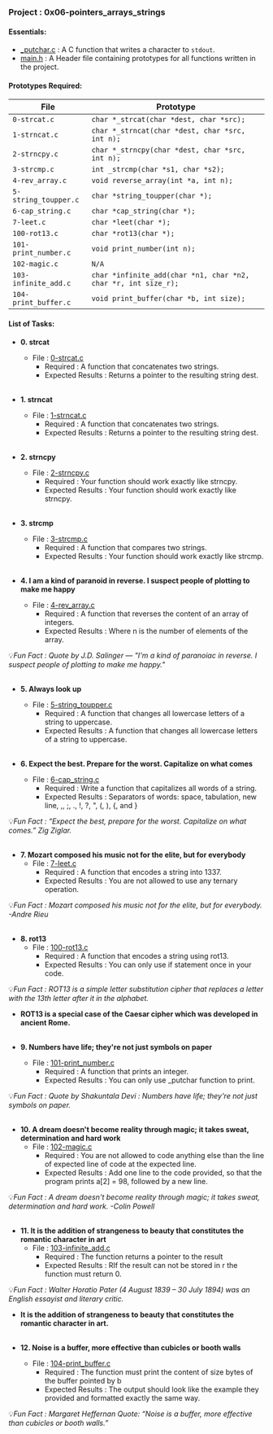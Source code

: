 <h3>Project : 0x06-pointers_arrays_strings</h3>

<h4>Essentials:</h4>

* [_putchar.c](./_putchar.c) : A C function that writes a character to `stdout`.
* [main.h](./main.h) : A Header file containing prototypes for all functions written in the project.

<h4>Prototypes Required:</h4>

| File                 | Prototype                                                      |
| ---------------------| ---------------------------------------------------------------|
| `0-strcat.c`         | `char *_strcat(char *dest, char *src);`                        |
| `1-strncat.c`        | `char *_strncat(char *dest, char *src, int n);`                |
| `2-strncpy.c`        | `char *_strncpy(char *dest, char *src, int n);`                |
| `3-strcmp.c`         | `int _strcmp(char *s1, char *s2);`                             |
| `4-rev_array.c`      | `void reverse_array(int *a, int n);`                           |
| `5-string_toupper.c` | `char *string_toupper(char *);`                                |
| `6-cap_string.c`     | `char *cap_string(char *);`                                    |
| `7-leet.c`           | `char *leet(char *);`                                          |
| `100-rot13.c`        | `char *rot13(char *);`                                         |
| `101-print_number.c` | `void print_number(int n);`                                    |
| `102-magic.c`        | `N/A`                                                          |
| `103-infinite_add.c` | `char *infinite_add(char *n1, char *n2, char *r, int size_r);` |
| `104-print_buffer.c` | `void print_buffer(char *b, int size);`                        |

<h4>List of Tasks:</h4>

* **0. strcat**
  * File : [0-strcat.c](./0-strcat.c)
    * Required : A function that concatenates two strings.
    * Expected Results : Returns a pointer to the resulting string dest.
 <br><br>

* **1. strncat**
  * File : [1-strncat.c](./1-strncat.c)
    * Required : A function that concatenates two strings.
    * Expected Results : Returns a pointer to the resulting string dest.
 <br><br>
  
* **2. strncpy**
  * File : [2-strncpy.c](./2-strncpy.c)
    * Required : Your function should work exactly like strncpy.
    * Expected Results : Your function should work exactly like strncpy.
 <br><br>
  
* **3. strcmp**
  * File : [3-strcmp.c](./3-strcmp.c)
    * Required : A function that compares two strings.
    * Expected Results : Your function should work exactly like strcmp.
 <br><br>

* **4. I am a kind of paranoid in reverse. I suspect people of plotting to make me happy**
  * File : [4-rev_array.c](./4-rev_array.c)
    * Required : A function that reverses the content of an array of integers.
    * Expected Results : Where n is the number of elements of the array.
    
💡*Fun Fact : Quote by J.D. Salinger — "I'm a kind of paranoiac in reverse. I suspect people of plotting to make me happy."*
 <br><br>
  
* **5. Always look up**
  * File : [5-string_toupper.c](./5-string_toupper.c)
    * Required : A function that changes all lowercase letters of a string to uppercase.
    * Expected Results : A function that changes all lowercase letters of a string to uppercase.
 <br><br>

* **6. Expect the best. Prepare for the worst. Capitalize on what comes**
  * File : [6-cap_string.c](./6-cap_string.c)
    * Required : Write a function that capitalizes all words of a string.
    * Expected Results : Separators of words: space, tabulation, new line, ,, ;, ., !, ?, ", (, ), {, and }
    
💡*Fun Fact : “Expect the best, prepare for the worst. Capitalize on what comes.” Zig Ziglar.*
 <br><br>
  
* **7. Mozart composed his music not for the elite, but for everybody**
  * File : [7-leet.c](./7-leet.c)
    * Required : A function that encodes a string into 1337.
    * Expected Results : You are not allowed to use any ternary operation.
    
💡*Fun Fact : Mozart composed his music not for the elite, but for everybody. -Andre Rieu*
 <br><br>

* **8. rot13**
  * File : [100-rot13.c](./100-rot13.c)
    * Required : A function that encodes a string using rot13.
    * Expected Results : You can only use if statement once in your code.
    
💡*Fun Fact : ROT13 is a simple letter substitution cipher that replaces a letter with the 13th letter after it in the alphabet.*
   * **ROT13 is a special case of the Caesar cipher which was developed in ancient Rome.**
 <br><br>
  
* **9. Numbers have life; they're not just symbols on paper**
  * File : [101-print_number.c](./101-print_number.c)
    * Required : A function that prints an integer.
    * Expected Results : You can only use _putchar function to print.
    
💡*Fun Fact : Quote by Shakuntala Devi : Numbers have life; they're not just symbols on paper.*
 <br><br>

* **10. A dream doesn't become reality through magic; it takes sweat, determination and hard work**
  * File : [102-magic.c](./102-magic.c)
    * Required : You are not allowed to code anything else than the line of expected line of code at the expected line.
    * Expected Results : Add one line to the code provided, so that the program prints a[2] = 98, followed by a new line.
    
💡*Fun Fact : A dream doesn't become reality through magic; it takes sweat, determination and hard work. -Colin Powell*
 <br><br>
  
* **11. It is the addition of strangeness to beauty that constitutes the romantic character in art**
  * File : [103-infinite_add.c](./103-infinite_add.c)
    * Required : The function returns a pointer to the result
    * Expected Results : RIf the result can not be stored in r the function must return 0.
    
💡*Fun Fact : Walter Horatio Pater (4 August 1839 – 30 July 1894) was an English essayist and literary critic.*
   * **It is the addition of strangeness to beauty that constitutes the romantic character in art.**
 <br><br>

* **12. Noise is a buffer, more effective than cubicles or booth walls**
  * File : [104-print_buffer.c](./104-print_buffer.c)
    * Required : The function must print the content of size bytes of the buffer pointed by b
    * Expected Results : The output should look like the example they provided and formatted exactly the same way.
    
💡*Fun Fact : Margaret Heffernan Quote: “Noise is a buffer, more effective than cubicles or booth walls.”*
